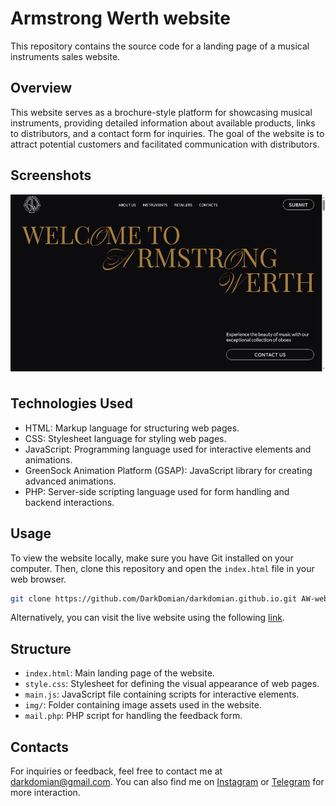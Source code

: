 # Armstrong Werth website

This repository contains the source code for a landing page of a musical instruments sales website.

## Overview

This website serves as a brochure-style platform for showcasing musical instruments, providing detailed information about available products, links to distributors, and a contact form for inquiries. The goal of the website is to attract potential customers and facilitated communication with distributors.

## Screenshots

<!-- <details>
  <summary>Click to expand!</summary>

  ![Welcome](screenshots/welcome-section.jpg) ![Products](screenshots/products.jpg) ![retailers](screenshots/retailers.jpg) ![timeline](screenshots/timeline.jpg) ![feedback](screenshots/feedback.jpg)
</details> -->
<div style="display: flex; overflow-x: auto; max-width: 100%; gap: 10px;">
  <img src="screenshots/welcome-section.jpg" alt="Welcome section" style="width: 700px; margin-bottom: 10px;">
  <img src="screenshots/products.jpg" alt="prodects grid" style="width: 700px; margin-bottom: 10px;">
  <img src="screenshots/timeline.jpg" alt="company timeline" style="width: 700px; margin-bottom: 10px;">
  <img src="screenshots/retailers.jpg" alt="retailers desk" style="width: 700px; margin-bottom: 10px;">
  <img src="screenshots/feedback.jpg" alt="feedback form" style="width: 700px; margin-bottom: 10px;">
</div>

## Technologies Used

- HTML: Markup language for structuring web pages.
- CSS: Stylesheet language for styling web pages.
- JavaScript: Programming language used for interactive elements and animations.
- GreenSock Animation Platform (GSAP): JavaScript library for creating advanced animations.
- PHP: Server-side scripting language used for form handling and backend interactions.

## Usage

To view the website locally, make sure you have Git installed on your computer. Then, clone this repository and open the `index.html` file in your web browser.

```bash
git clone https://github.com/DarkDomian/darkdomian.github.io.git AW-website
```

Alternatively, you can visit the live website using the following [link](new.aw-oboe.com.au).

## Structure

- `index.html`: Main landing page of the website.
- `style.css`: Stylesheet for defining the visual appearance of web pages.
- `main.js`: JavaScript file containing scripts for interactive elements.
- `img/`: Folder containing image assets used in the website.
- `mail.php`: PHP script for handling the feedback form.

## Contacts

For inquiries or feedback, feel free to contact me at [darkdomian@gmail.com](mailto:darkdomian@gmail.com).
You can also find me on [Instagram](https://www.instagram.com/darkdomian) or [Telegram](https://t.me/DarkVib) for more interaction.